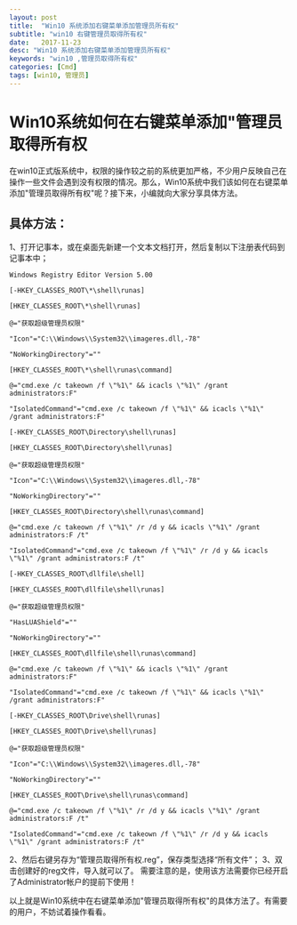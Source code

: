 ```yaml
---
layout: post
title:  "Win10 系统添加右键菜单添加管理员所有权"
subtitle: "win10 右键管理员取得所有权"
date:   2017-11-23
desc: "Win10 系统添加右键菜单添加管理员所有权"
keywords: "win10 ,管理员取得所有权"
categories: [Cmd]
tags: [win10, 管理员]
---
```


# Win10系统如何在右键菜单添加"管理员取得所有权

在win10正式版系统中，权限的操作较之前的系统更加严格，不少用户反映自己在操作一些文件会遇到没有权限的情况。那么，Win10系统中我们该如何在右键菜单添加"管理员取得所有权"呢？接下来，小编就向大家分享具体方法。

## 具体方法：

1、打开记事本，或在桌面先新建一个文本文档打开，然后复制以下注册表代码到记事本中；

	Windows Registry Editor Version 5.00
	
	[-HKEY_CLASSES_ROOT\*\shell\runas]
	
	[HKEY_CLASSES_ROOT\*\shell\runas]
	
	@="获取超级管理员权限"
	
	"Icon"="C:\\Windows\\System32\\imageres.dll,-78"
	
	"NoWorkingDirectory"=""
	
	[HKEY_CLASSES_ROOT\*\shell\runas\command]
	
	@="cmd.exe /c takeown /f \"%1\" && icacls \"%1\" /grant administrators:F"
	
	"IsolatedCommand"="cmd.exe /c takeown /f \"%1\" && icacls \"%1\" /grant administrators:F"
	
	[-HKEY_CLASSES_ROOT\Directory\shell\runas]
	
	[HKEY_CLASSES_ROOT\Directory\shell\runas]
	
	@="获取超级管理员权限"
	
	"Icon"="C:\\Windows\\System32\\imageres.dll,-78"
	
	"NoWorkingDirectory"=""
	
	[HKEY_CLASSES_ROOT\Directory\shell\runas\command]
	
	@="cmd.exe /c takeown /f \"%1\" /r /d y && icacls \"%1\" /grant administrators:F /t"
	
	"IsolatedCommand"="cmd.exe /c takeown /f \"%1\" /r /d y && icacls \"%1\" /grant administrators:F /t"
	
	[-HKEY_CLASSES_ROOT\dllfile\shell]
	
	[HKEY_CLASSES_ROOT\dllfile\shell\runas]
	
	@="获取超级管理员权限"
	
	"HasLUAShield"=""
	
	"NoWorkingDirectory"=""
	
	[HKEY_CLASSES_ROOT\dllfile\shell\runas\command]
	
	@="cmd.exe /c takeown /f \"%1\" && icacls \"%1\" /grant administrators:F"
	
	"IsolatedCommand"="cmd.exe /c takeown /f \"%1\" && icacls \"%1\" /grant administrators:F"
	
	[-HKEY_CLASSES_ROOT\Drive\shell\runas]
	
	[HKEY_CLASSES_ROOT\Drive\shell\runas]
	
	@="获取超级管理员权限"
	
	"Icon"="C:\\Windows\\System32\\imageres.dll,-78"
	
	"NoWorkingDirectory"=""
	
	[HKEY_CLASSES_ROOT\Drive\shell\runas\command]
	
	@="cmd.exe /c takeown /f \"%1\" /r /d y && icacls \"%1\" /grant administrators:F /t"
	
	"IsolatedCommand"="cmd.exe /c takeown /f \"%1\" /r /d y && icacls \"%1\" /grant administrators:F /t"


2、然后右键另存为“管理员取得所有权.reg”，保存类型选择“所有文件”；
3、双击创建好的reg文件，导入就可以了。
需要注意的是，使用该方法需要你已经开启了Administrator帐户的提前下使用！

以上就是Win10系统中在右键菜单添加"管理员取得所有权"的具体方法了。有需要的用户，不妨试着操作看看。
